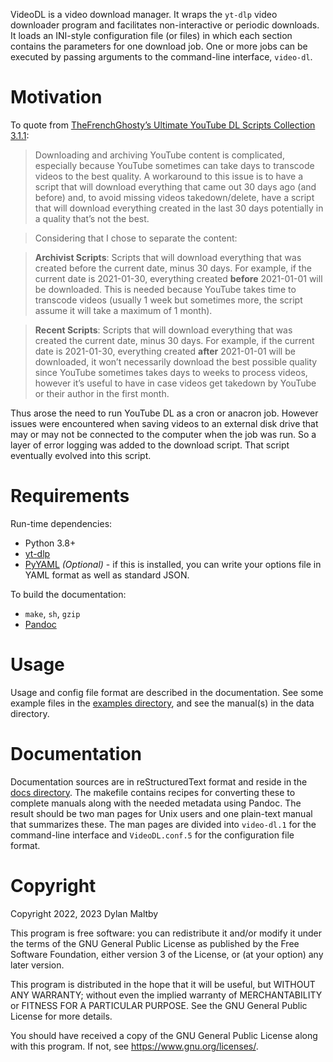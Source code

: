 VideoDL is a video download manager.
It wraps the `yt-dlp` video downloader program and facilitates
non-interactive or periodic downloads.
It loads an INI-style configuration file (or files) in which each section
contains the parameters for one download job.
One or more jobs can be executed by passing arguments to the command-line
interface, `video-dl`.

# Motivation

To quote from [TheFrenchGhosty’s Ultimate YouTube DL Scripts
Collection 3.1.1][0]:

> Downloading and archiving YouTube content is complicated, especially
> because YouTube sometimes can take days to transcode videos to the
> best quality. A workaround to this issue is to have a script that will
> download everything that came out 30 days ago (and before) and, to
> avoid missing videos takedown/delete, have a script that will download
> everything created in the last 30 days potentially in a quality that’s
> not the best.

> Considering that I chose to separate the content:

> **Archivist Scripts**: Scripts that will download everything that was
> created before the current date, minus 30 days. For example, if the
> current date is 2021-01-30, everything created **before** 2021-01-01
> will be downloaded. This is needed because YouTube takes time to
> transcode videos (usually 1 week but sometimes more, the script assume
> it will take a maximum of 1 month).

> **Recent Scripts**: Scripts that will download everything that was
> created the current date, minus 30 days. For example, if the current
> date is 2021-01-30, everything created **after** 2021-01-01 will be
> downloaded, it won’t necessarily download the best possible quality
> since YouTube sometimes takes days to weeks to process videos, however
> it’s useful to have in case videos get takedown by YouTube or their
> author in the first month.

Thus arose the need to run YouTube DL as a cron or anacron job.
However issues were encountered when saving videos to an external disk drive
that may or may not be connected to the computer when the job was run.
So a layer of error logging was added to the download script.
That script eventually evolved into this script.

[0]: https://github.com/TheFrenchGhosty/TheFrenchGhostys-Ultimate-YouTube-DL-Scripts-Collection/blob/master/docs/Scripts-Type.md

# Requirements

Run-time dependencies:

  - Python 3.8+
  - [yt-dlp][1]
  - [PyYAML][2] *(Optional)* - if this is installed, you can write your
    options file in YAML format as well as standard JSON.

To build the documentation:

  - `make`, `sh`, `gzip`
  - [Pandoc][3]

[1]: https://github.com/yt-dlp/yt-dlp/
[2]: https://pyyaml.org/
[3]: https://pandoc.org/

# Usage

Usage and config file format are described in the documentation.
See some example files in the [examples directory](examples),
and see the manual(s) in the data directory.

# Documentation

Documentation sources are in reStructuredText format
and reside in the [docs directory](docs).
The makefile contains recipes for converting these to complete manuals
along with the needed metadata using Pandoc.
The result should be two man pages for Unix users
and one plain-text manual that summarizes these.
The man pages are divided into `video-dl.1` for the command-line interface
and `VideoDL.conf.5` for the configuration file format.

# Copyright

Copyright 2022, 2023 Dylan Maltby

This program is free software: you can redistribute it and/or modify it
under the terms of the GNU General Public License as published by the
Free Software Foundation, either version 3 of the License, or (at your
option) any later version.

This program is distributed in the hope that it will be useful, but
WITHOUT ANY WARRANTY; without even the implied warranty of
MERCHANTABILITY or FITNESS FOR A PARTICULAR PURPOSE. See the GNU General
Public License for more details.

You should have received a copy of the GNU General Public License along
with this program. If not, see <https://www.gnu.org/licenses/>.
